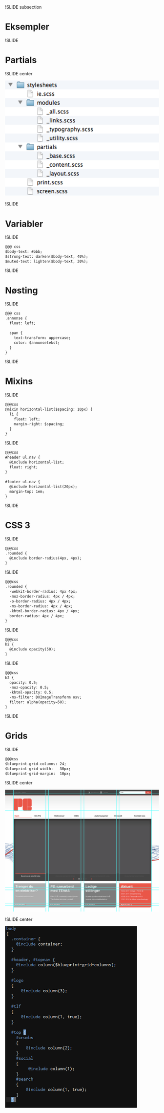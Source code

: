 !SLIDE subsection
# Eksempler

!SLIDE

# Partials

!SLIDE center

![Structure](structure2.png)

!SLIDE
# Variabler

!SLIDE

    @@@ css
    $body-text: #bbb;
    $strong-text: darken($body-text, 40%);
    $muted-text: lighten($body-text, 30%);

!SLIDE
# Nøsting

!SLIDE

    @@@ css
    .annonse {
      float: left;

      span {
        text-transform: uppercase;
        color: $annonsetekst;
      }
    }

!SLIDE
# Mixins

!SLIDE

    @@@css
    @mixin horizontal-list($spacing: 10px) {
      li {
        float: left;
        margin-right: $spacing;
      }
    }

!SLIDE

    @@@css
    #header ul.nav {
      @include horizontal-list;
      float: right;
    }

    #footer ul.nav {
      @include horizontal-list(20px);
      margin-top: 1em;
    }

!SLIDE
# CSS 3

!SLIDE

    @@@css
    .rounded {
      @include border-radius(4px, 4px);
    }

!SLIDE

    @@@css
    .rounded {
      -webkit-border-radius: 4px 4px;
      -moz-border-radius: 4px / 4px;
      -o-border-radius: 4px / 4px;
      -ms-border-radius: 4px / 4px;
      -khtml-border-radius: 4px / 4px;
      border-radius: 4px / 4px;
    }

!SLIDE

    @@@css
    h2 {
      @include opacity(50);
    }

!SLIDE

    @@@css
    h2 {
      opacity: 0.5;
      -moz-opacity: 0.5;
      -khtml-opacity: 0.5;
      -ms-filter: DXImageTransform osv;
      filter: alpha(opacity=50);
    }

!SLIDE
# Grids

!SLIDE

    @@@css
    $blueprint-grid-columns: 24;
    $blueprint-grid-width:   30px;
    $blueprint-grid-margin:  10px;

!SLIDE center

![PG](pggrid2.png)

!SLIDE center

![PG](pggridemacs.png)
